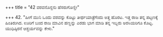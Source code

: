 +++
title = "42 ವರವನೊನ್ದನು ಹೆಸರುಗೊಣ್ಡೀ"

+++
42. "ಹೀಗೆ ಮುನಿ ಒಂದು ವರವನ್ನು ಕೊಟ್ಟು ತೀರ್ಥಯಾತ್ರೆಗೆಂದು ಅತ್ತ ಹೊರಟ. ಇತ್ತ ರಾಜ ತನ್ನ ಪಟ್ಟಣಕ್ಕೆ ಹಿಂತಿರುಗಿದ. ಊರಿಗೆ ಬಂದ ರಾಜ ಮಾವಿನ ಹಣ್ಣನ್ನು ಎರಡು ಭಾಗ ಮಾಡಿ ತನ್ನ ಇಬ್ಬರು ಅರಸಿಯರಿಗೂ ಕೊಟ್ಟ. ಯುಧಿಷ್ಠಿರನೆ ಆಶ್ಚರ್ಯವನ್ನು  ಕೇಳು."